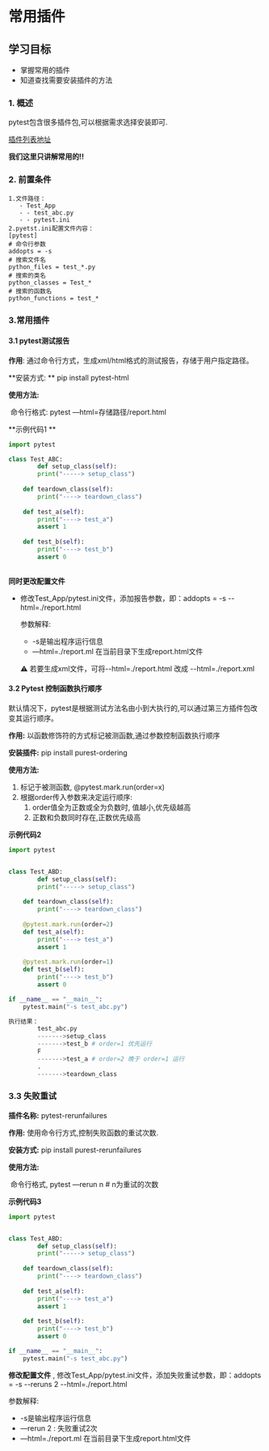 # 常用插件

## 学习目标

- 掌握常用的插件
- 知道查找需要安装插件的方法

### 1. 概述

pytest包含很多插件包,可以根据需求选择安装即可.

[插件列表地址](https://plugincompat.herokuapp.com)

**我们这里只讲解常用的!!**

### 2. 前置条件

```
1.文件路径：
   - Test_App
   - - test_abc.py
   - - pytest.ini
2.pyetst.ini配置文件内容：
[pytest]
# 命令行参数
addopts = -s
# 搜索文件名
python_files = test_*.py
# 搜索的类名
python_classes = Test_*
# 搜索的函数名
python_functions = test_*
```

### 3.常用插件

#### 3.1  pytest测试报告

**作用**: 通过命令行方式，生成xml/html格式的测试报告，存储于用户指定路径。

**安装方式: ** pip install pytest-html

**使用方法:** 

​	命令行格式: pytest —html=存储路径/report.html

**示例代码1 **

```python
import pytest

class Test_ABC:
		def setup_class(self):
      	print("-----> setup_class")
       
    def teardown_class(self):
      	print("----> teardown_class")
        
    def test_a(self):
      	print("----> test_a")
        assert 1
    
    def test_b(self):
      	print("----> test_b")
        assert 0
 
```

**同时更改配置文件**

 -   修改Test_App/pytest.ini文件，添加报告参数，即：addopts = -s --html=./report.html 

     参数解释:

     -  -s是输出程序运行信息
     - —html=./report.ml 在当前目录下生成report.html文件

     ⚠️ 若要生成xml文件，可将--html=./report.html 改成 --html=./report.xml

#### 3.2 Pytest 控制函数执行顺序

默认情况下，pytest是根据测试方法名由小到大执行的,可以通过第三方插件包改变其运行顺序。

**作用:** 以函数修饰符的方式标记被测函数,通过参数控制函数执行顺序

**安装插件:** pip install purest-ordering

**使用方法:**

1. 标记于被测函数, @pytest.mark.run(order=x)
2. 根据order传入参数来决定运行顺序:
   1. order值全为正数或全为负数时, 值越小,优先级越高
   2. 正数和负数同时存在,正数优先级高

**示例代码2**

```python
import pytest


class Test_ABD:
		def setup_class(self):
      	print("-----> setup_class")
       
    def teardown_class(self):
      	print("----> teardown_class")
     
    @pytest.mark.run(order=2)
    def test_a(self):
      	print("----> test_a")
        assert 1
    
    @pytest.mark.run(order=1)
    def test_b(self):
      	print("----> test_b")
        assert 0

if __name__ == "__main__":
  	pytest.main("-s test_abc.py")

执行结果：
        test_abc.py
        ------->setup_class
        ------->test_b # order=1 优先运行
        F
        ------->test_a # order=2 晚于 order=1 运行
        .
        ------->teardown_class
```

### 3.3 失败重试

**插件名称:** pytest-rerunfailures

**作用:** 使用命令行方式,控制失败函数的重试次数.

**安装方式:** pip install purest-rerunfailures

**使用方法:**

​		命令行格式, pytest —rerun  n # n为重试的次数

**示例代码3**

```py
import pytest


class Test_ABD:
		def setup_class(self):
      	print("-----> setup_class")
       
    def teardown_class(self):
      	print("----> teardown_class")
     
    def test_a(self):
      	print("----> test_a")
        assert 1
    
    def test_b(self):
      	print("----> test_b")
        assert 0

if __name__ == "__main__":
  	pytest.main("-s test_abc.py")
```

**修改配置文件** , 修改Test_App/pytest.ini文件，添加失败重试参数，即：addopts = -s  --reruns 2 --html=./report.html 

参数解释:

-  -s是输出程序运行信息
- —rerun 2 : 失败重试2次
- —html=./report.ml 在当前目录下生成report.html文件